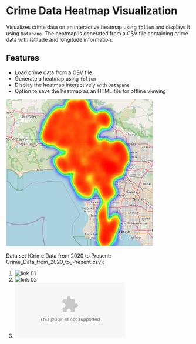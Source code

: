 # Crime Data Heatmap Visualization

Visualizes crime data on an interactive heatmap using `folium` and displays it using `Datapane`. The heatmap is generated from a CSV file containing crime data with latitude and longitude information.

## Features
- Load crime data from a CSV file
- Generate a heatmap using `folium`
- Display the heatmap interactively with `Datapane`
- Option to save the heatmap as an HTML file for offline viewing

<img src="crime_data_location_heat_map.png" alt="crime_data_location_heat_map" width="400" height="400">

Data set (Crime Data from 2020 to Present: Crime_Data_from_2020_to_Present.csv):
1. ![link 01](https://www.kaggle.com/datasets/shubhamgupta012/crime-data-from-2020-to-present)
2. ![link 02](https://catalog.data.gov/dataset/crime-data-from-2020-to-present)
3. ![link 03](https://data.lacity.org/api/views/2nrs-mtv8/rows.csv?accessType=DOWNLOAD)
